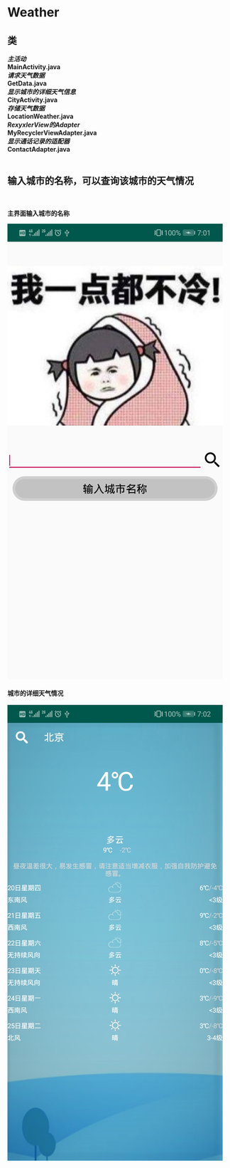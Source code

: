 # Weather
## 类
***主活动***<br>
**MainActivity.java**<br>
***请求天气数据***<br>
**GetData.java**<br>
***显示城市的详细天气信息***<br>
**CityActivity.java**<br>
***存储天气数据***<br>
**LocationWeather.java**<br>
***RexyxlerView的Adapter***<br>
**MyRecyclerViewAdapter.java**<br>
***显示通话记录的适配器***<br>
**ContactAdapter.java**<br>
<br>
## 输入城市的名称，可以查询该城市的天气情况
<br>

**主界面输入城市的名称**

![主界面输入城市的名称](https://github.com/2564800726/Weather/blob/master/img/Screenshot_20181221-190155.jpg?raw=true)
<br>
<br>
**城市的详细天气情况**
<br>
<br>
![城市的详细天气情况](https://github.com/2564800726/Weather/blob/master/img/Screenshot_20181221-190221.jpg?raw=true)
<br>
